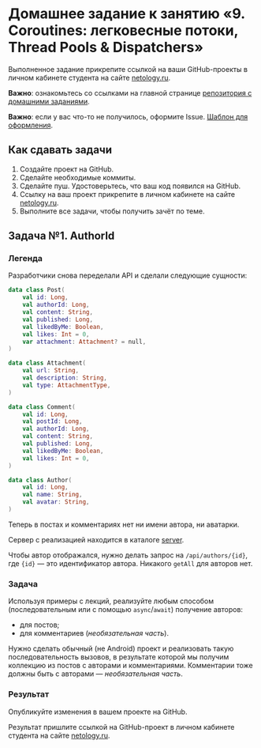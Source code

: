 # Домашнее задание к занятию «9. Coroutines: легковесные потоки, Thread Pools & Dispatchers»

Выполненное задание прикрепите ссылкой на ваши GitHub-проекты в личном кабинете студента на сайте [netology.ru](https://netology.ru).

**Важно**: ознакомьтесь со ссылками на главной странице [репозитория с домашними заданиями](../README.md).

**Важно**: если у вас что-то не получилось, оформите Issue. [Шаблон для оформления](../report-requirements.md).

## Как сдавать задачи

1. Создайте проект на GitHub.
1. Сделайте необходимые коммиты.
1. Сделайте пуш. Удостоверьтесь, что ваш код появился на GitHub.
1. Ссылку на ваш проект прикрепите в личном кабинете на сайте [netology.ru](https://netology.ru).
1. Выполните все задачи, чтобы получить зачёт по теме.

## Задача №1. AuthorId

### Легенда

Разработчики снова переделали API и сделали следующие сущности:
```kotlin
data class Post(
    val id: Long,
    val authorId: Long,
    val content: String,
    val published: Long,
    val likedByMe: Boolean,
    val likes: Int = 0,
    var attachment: Attachment? = null,
)

data class Attachment(
    val url: String,
    val description: String,
    val type: AttachmentType,
)

data class Comment(
    val id: Long,
    val postId: Long,
    val authorId: Long,
    val content: String,
    val published: Long,
    val likedByMe: Boolean,
    val likes: Int = 0,
)

data class Author(
    val id: Long,
    val name: String,
    val avatar: String,
)
```

Теперь в постах и комментариях нет ни имени автора, ни аватарки.

Сервер с реализацией находится в каталоге [server](server).

Чтобы автор отображался, нужно делать запрос на `/api/authors/{id}`, где `{id}` — это идентификатор автора. Никакого `getAll` для авторов нет.

### Задача

Используя примеры с лекций, реализуйте любым способом (последовательным или с помощью `async`/`await`) получение авторов:
* для постов;
* для комментариев (*необязательная часть*).

Нужно сделать обычный (не Android) проект и реализовать такую последовательность вызовов, в результате которой мы получим коллекцию из постов с авторами и комментариями. Комментарии тоже должны быть с авторами — *необязательная часть*.

### Результат

Опубликуйте изменения в вашем проекте на GitHub.

Результат пришлите ссылкой на GitHub-проект в личном кабинете студента на сайте [netology.ru](https://netology.ru).
